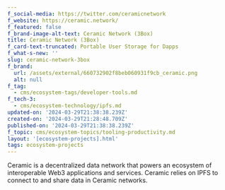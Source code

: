 ```yaml
---
f_social-media: https://twitter.com/ceramicnetwork
f_website: https://ceramic.network/
f_featured: false
f_brand-image-alt-text: Ceramic Network (3Box)
title: Ceramic Network (3Box)
f_card-text-truncated: Portable User Storage for Dapps
f_what-s-new: ''
slug: ceramic-network-3box
f_brand:
  url: /assets/external/660732902f8beb060931f9cb_ceramic.png
  alt: null
f_tag:
  - cms/ecosystem-tags/developer-tools.md
f_tech-3:
  - cms/ecosystem-technology/ipfs.md
updated-on: '2024-03-29T21:38:38.239Z'
created-on: '2024-03-29T21:28:48.709Z'
published-on: '2024-03-29T21:38:38.239Z'
f_topic: cms/ecosystem-topics/tooling-productivity.md
layout: '[ecosystem-projects].html'
tags: ecosystem-projects
---
```


Ceramic is a decentralized data network that powers an ecosystem of interoperable Web3 applications and services. Ceramic relies on IPFS to connect to and share data in Ceramic networks.
